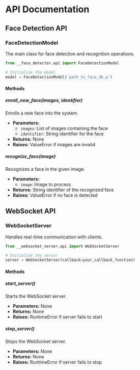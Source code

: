 # API Documentation

## Face Detection API

### FaceDetectionModel

The main class for face detection and recognition operations.

```python
from __face_detector.api import FaceDetectionModel

# Initialize the model
model = FaceDetectionModel('path_to_face_db.p')
```

#### Methods

##### enroll_new_face(images, identifier)
Enrolls a new face into the system.

- **Parameters:**
  - `images`: List of images containing the face
  - `identifier`: String identifier for the face
- **Returns:** None
- **Raises:** ValueError if images are invalid

##### recognize_face(image)
Recognizes a face in the given image.

- **Parameters:**
  - `image`: Image to process
- **Returns:** String identifier of the recognized face
- **Raises:** ValueError if no face is detected

## WebSocket API

### WebSocketServer

Handles real-time communication with clients.

```python
from __websocket_server.api import WebSocketServer

# Initialize the server
server = WebSocketServer(callback=your_callback_function)
```

#### Methods

##### start_server()
Starts the WebSocket server.

- **Parameters:** None
- **Returns:** None
- **Raises:** RuntimeError if server fails to start

##### stop_server()
Stops the WebSocket server.

- **Parameters:** None
- **Returns:** None
- **Raises:** RuntimeError if server fails to stop 